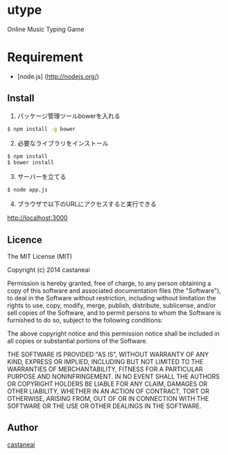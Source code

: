 utype
======
Online Music Typing Game

Requirement
==============
- [node.js] (http://nodejs.org/)

Install
---------
1. パッケージ管理ツールbowerを入れる
```sh
$ npm install -g bower
```

2. 必要なライブラリをインストール
```sh
$ npm install
$ bower install
```

3. サーバーを立てる
```sh
$ node app.js
```

4. ブラウザで以下のURLにアクセスすると実行できる

[http://localhost:3000](http://localhost:3000)

Licence
--------
The MIT License (MIT)

Copyright (c) 2014 castaneai

Permission is hereby granted, free of charge, to any person obtaining a copy
of this software and associated documentation files (the "Software"), to deal
in the Software without restriction, including without limitation the rights
to use, copy, modify, merge, publish, distribute, sublicense, and/or sell
copies of the Software, and to permit persons to whom the Software is
furnished to do so, subject to the following conditions:

The above copyright notice and this permission notice shall be included in all
copies or substantial portions of the Software.

THE SOFTWARE IS PROVIDED "AS IS", WITHOUT WARRANTY OF ANY KIND, EXPRESS OR
IMPLIED, INCLUDING BUT NOT LIMITED TO THE WARRANTIES OF MERCHANTABILITY,
FITNESS FOR A PARTICULAR PURPOSE AND NONINFRINGEMENT. IN NO EVENT SHALL THE
AUTHORS OR COPYRIGHT HOLDERS BE LIABLE FOR ANY CLAIM, DAMAGES OR OTHER
LIABILITY, WHETHER IN AN ACTION OF CONTRACT, TORT OR OTHERWISE, ARISING FROM,
OUT OF OR IN CONNECTION WITH THE SOFTWARE OR THE USE OR OTHER DEALINGS IN THE
SOFTWARE.

Author
---------
[castaneai](https://github.com/castaneai)
